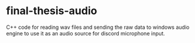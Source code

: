 # final-thesis-audio
C++ code for reading wav files and sending the raw data to windows audio engine to use it as an audio source for discord microphone input.
